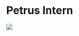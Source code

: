 
<h1> Petrus Intern</h1>
<img src="https://www.google.com/url?sa=i&url=https%3A%2F%2Fpetrustechnologies.com%2F&psig=AOvVaw0Kzntmz286Ow4KJOEQ82pm&ust=1701414816154000&source=images&cd=vfe&opi=89978449&ved=0CBIQjRxqFwoTCICGtJ-W64IDFQAAAAAdAAAAABAE">
